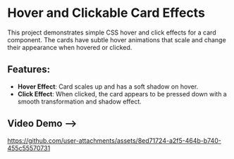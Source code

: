 # Hover and Clickable Card Effects

This project demonstrates simple CSS hover and click effects for a card component. The cards have subtle hover animations that scale and change their appearance when hovered or clicked.

## Features:
- **Hover Effect**: Card scales up and has a soft shadow on hover.
- **Click Effect**: When clicked, the card appears to be pressed down with a smooth transformation and shadow effect.

## Video Demo -->

https://github.com/user-attachments/assets/8ed71724-a2f5-464b-b740-455c55570731



